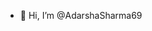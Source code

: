 - 👋 Hi, I’m @AdarshaSharma69


<!---
AdarshaSharma69/AdarshaSharma69 is a ✨ special ✨ repository because its `README.md` (this file) appears on your GitHub profile.
You can click the Preview link to take a look at your changes.
--->
